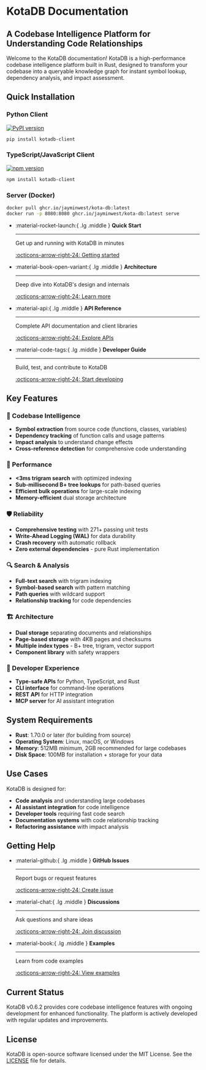 # KotaDB Documentation

## A Codebase Intelligence Platform for Understanding Code Relationships

Welcome to the KotaDB documentation! KotaDB is a high-performance codebase intelligence platform built in Rust, designed to transform your codebase into a queryable knowledge graph for instant symbol lookup, dependency analysis, and impact assessment.

## Quick Installation

### Python Client
[![PyPI version](https://badge.fury.io/py/kotadb-client.svg)](https://pypi.org/project/kotadb-client/)
```bash
pip install kotadb-client
```

### TypeScript/JavaScript Client
[![npm version](https://img.shields.io/npm/v/kotadb-client.svg)](https://www.npmjs.com/package/kotadb-client)
```bash
npm install kotadb-client
```

### Server (Docker)
```bash
docker pull ghcr.io/jayminwest/kota-db:latest
docker run -p 8080:8080 ghcr.io/jayminwest/kota-db:latest serve
```

<div class="grid cards" markdown>

-   :material-rocket-launch:{ .lg .middle } **Quick Start**

    ---

    Get up and running with KotaDB in minutes

    [:octicons-arrow-right-24: Getting started](getting-started/index.md)

-   :material-book-open-variant:{ .lg .middle } **Architecture**

    ---

    Deep dive into KotaDB's design and internals

    [:octicons-arrow-right-24: Learn more](architecture/index.md)

-   :material-api:{ .lg .middle } **API Reference**

    ---

    Complete API documentation and client libraries

    [:octicons-arrow-right-24: Explore APIs](api/index.md)

-   :material-code-tags:{ .lg .middle } **Developer Guide**

    ---

    Build, test, and contribute to KotaDB

    [:octicons-arrow-right-24: Start developing](developer/index.md)

</div>

## Key Features

### 🧠 Codebase Intelligence
- **Symbol extraction** from source code (functions, classes, variables)
- **Dependency tracking** of function calls and usage patterns  
- **Impact analysis** to understand change effects
- **Cross-reference detection** for comprehensive code understanding

### 🚀 Performance
- **<3ms trigram search** with optimized indexing
- **Sub-millisecond B+ tree lookups** for path-based queries
- **Efficient bulk operations** for large-scale indexing
- **Memory-efficient** dual storage architecture

### 🛡️ Reliability  
- **Comprehensive testing** with 271+ passing unit tests
- **Write-Ahead Logging (WAL)** for data durability
- **Crash recovery** with automatic rollback
- **Zero external dependencies** - pure Rust implementation

### 🔍 Search & Analysis
- **Full-text search** with trigram indexing
- **Symbol-based search** with pattern matching
- **Path queries** with wildcard support
- **Relationship tracking** for code dependencies

### 🏗️ Architecture
- **Dual storage** separating documents and relationships
- **Page-based storage** with 4KB pages and checksums
- **Multiple index types** - B+ tree, trigram, vector support
- **Component library** with safety wrappers

### 🔧 Developer Experience
- **Type-safe APIs** for Python, TypeScript, and Rust
- **CLI interface** for command-line operations
- **REST API** for HTTP integration
- **MCP server** for AI assistant integration

## System Requirements

- **Rust**: 1.70.0 or later (for building from source)
- **Operating System**: Linux, macOS, or Windows
- **Memory**: 512MB minimum, 2GB recommended for large codebases
- **Disk Space**: 100MB for installation + storage for your data

## Use Cases

KotaDB is designed for:

- **Code analysis** and understanding large codebases
- **AI assistant integration** for code intelligence
- **Developer tools** requiring fast code search
- **Documentation systems** with code relationship tracking
- **Refactoring assistance** with impact analysis

## Getting Help

<div class="grid cards" markdown>

-   :material-github:{ .lg .middle } **GitHub Issues**

    ---

    Report bugs or request features

    [:octicons-arrow-right-24: Create issue](https://github.com/jayminwest/kota-db/issues)

-   :material-chat:{ .lg .middle } **Discussions**

    ---

    Ask questions and share ideas

    [:octicons-arrow-right-24: Join discussion](https://github.com/jayminwest/kota-db/discussions)

-   :material-book:{ .lg .middle } **Examples**

    ---

    Learn from code examples

    [:octicons-arrow-right-24: View examples](https://github.com/jayminwest/kota-db/tree/main/examples)

</div>

## Current Status

KotaDB v0.6.2 provides core codebase intelligence features with ongoing development for enhanced functionality. The platform is actively developed with regular updates and improvements.

## License

KotaDB is open-source software licensed under the MIT License. See the [LICENSE](https://github.com/jayminwest/kota-db/blob/main/LICENSE) file for details.

